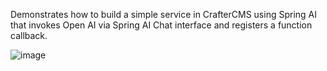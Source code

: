 Demonstrates how to build a simple service in CrafterCMS using Spring AI that invokes Open AI via Spring AI Chat interface and registers a function callback.

![image](https://github.com/user-attachments/assets/05881040-fa3b-4a8d-9da0-4efb6522d595)

